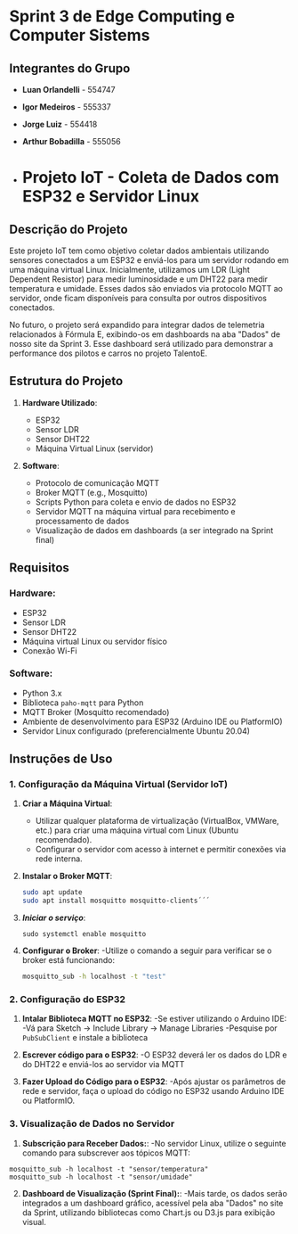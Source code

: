 # Sprint 3 de Edge Computing e Computer Sistems

## Integrantes do Grupo
- **Luan Orlandelli** - 554747
- **Igor Medeiros** - 555337
- **Jorge Luiz** - 554418
- **Arthur Bobadilla** - 555056

- # Projeto IoT - Coleta de Dados com ESP32 e Servidor Linux

## Descrição do Projeto

Este projeto IoT tem como objetivo coletar dados ambientais utilizando sensores conectados a um ESP32 e enviá-los para um servidor rodando em uma máquina virtual Linux. Inicialmente, utilizamos um LDR (Light Dependent Resistor) para medir luminosidade e um DHT22 para medir temperatura e umidade. Esses dados são enviados via protocolo MQTT ao servidor, onde ficam disponíveis para consulta por outros dispositivos conectados.

No futuro, o projeto será expandido para integrar dados de telemetria relacionados à Fórmula E, exibindo-os em dashboards na aba "Dados" de nosso site da Sprint 3. Esse dashboard será utilizado para demonstrar a performance dos pilotos e carros no projeto TalentoE.

## Estrutura do Projeto

1. **Hardware Utilizado**:
   - ESP32
   - Sensor LDR
   - Sensor DHT22
   - Máquina Virtual Linux (servidor)

2. **Software**:
   - Protocolo de comunicação MQTT
   - Broker MQTT (e.g., Mosquitto)
   - Scripts Python para coleta e envio de dados no ESP32
   - Servidor MQTT na máquina virtual para recebimento e processamento de dados
   - Visualização de dados em dashboards (a ser integrado na Sprint final)

## Requisitos

### Hardware:
- ESP32
- Sensor LDR
- Sensor DHT22
- Máquina virtual Linux ou servidor físico
- Conexão Wi-Fi

### Software:
- Python 3.x
- Biblioteca `paho-mqtt` para Python
- MQTT Broker (Mosquitto recomendado)
- Ambiente de desenvolvimento para ESP32 (Arduino IDE ou PlatformIO)
- Servidor Linux configurado (preferencialmente Ubuntu 20.04)

## Instruções de Uso

### 1. Configuração da Máquina Virtual (Servidor IoT)

1. **Criar a Máquina Virtual**:
   - Utilizar qualquer plataforma de virtualização (VirtualBox, VMWare, etc.) para criar uma máquina virtual com Linux (Ubuntu recomendado).
   - Configurar o servidor com acesso à internet e permitir conexões via rede interna.

2. **Instalar o Broker MQTT**:
   ```bash
   sudo apt update
   sudo apt install mosquitto mosquitto-clients´´´
1. ***Iniciar o serviço***:
   ```sudo systemctl start mosquitto
   sudo systemctl enable mosquitto
3. **Configurar o Broker**:
   -Utilize o comando a seguir para verificar se o broker está funcionando:
   ```bash
   mosquitto_sub -h localhost -t "test"

### 2. Configuração do ESP32

1. **Intalar Biblioteca MQTT no ESP32**:
   -Se estiver utilizando o Arduino IDE:
   -Vá para Sketch -> Include Library -> Manage Libraries
   -Pesquise por ```PubSubClient``` e instale a biblioteca

2. **Escrever código para o ESP32**:
   -O ESP32 deverá ler os dados do LDR e do DHT22 e enviá-los ao servidor via MQTT

3. **Fazer Upload do Código para o ESP32**:
   -Após ajustar os parâmetros de rede e servidor, faça o upload do código no ESP32 usando Arduino IDE ou PlatformIO.


### 3. Visualização de Dados no Servidor

1. **Subscrição para Receber Dados:**:
  -No servidor Linux, utilize o seguinte comando para subscrever aos tópicos MQTT:
  ```
  mosquitto_sub -h localhost -t "sensor/temperatura"
  mosquitto_sub -h localhost -t "sensor/umidade"
  ```

2. **Dashboard de Visualização (Sprint Final):**:
  -Mais tarde, os dados serão integrados a um dashboard gráfico, acessível pela aba "Dados" no site da Sprint, utilizando bibliotecas como Chart.js ou D3.js para exibição visual.
